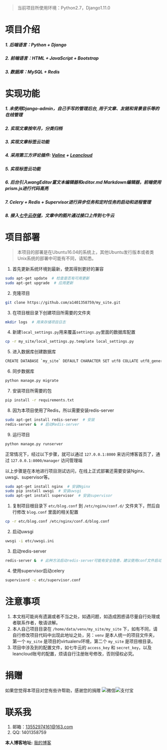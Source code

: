 > 当前项目所使用环境：Python2.7，Django1.11.0

# 项目介绍
##### 1. 后端语言：Python + Django
##### 2. 前端语言：HTML + JavaScript + Bootstrap
##### 3. 数据库：MySQL + Redis

# 实现功能
##### 1. 未使用Django-admin，自己手写的管理后台, 用于文章、友链和背景音乐等的在线管理
##### 2. 实现文章按年月，分类归档
##### 3. 实现文章标签云功能
##### 4. 采用第三方评论插件: [Valine](https://valine.js.org/) + [Leancloud](https://leancloud.cn/)
##### 5. 实现标签云功能
##### 6. 后台引入wangEditor富文本编辑器和editor.md Markdown编辑器，前端使用prism.js进行代码高亮
##### 7. Celery + Redis + Supervisor进行异步任务和定时任务的启动和进程管理
##### 8. 接入[七牛云存储](https://www.qiniu.com/)，文章中的图片通过接口上传到七牛云

# 项目部署
> 本项目的部署是在Ubuntu16.04的系统上，其他Ubuntu发行版本或者类Unix系统的部署中可能有不同，请知悉。   
      

1. 首先更新系统环境到最新，使其得到更好的兼容
```bash
sudo apt-get update  # 检查是否有可用更新
sudo apt-get upgrade  # 应用更新
```    
2. 克隆项目
```bash
git clone https://github.com/a1401358759/my_site.git
```    
3. 在项目根目录下创建项目所需要的文件夹
```bash
mkdir logs  # 用来存储项目日志
```    
4. 新建`local_settings.py`用来覆盖`settings.py`里面的数据库配置
```bash
cp -r my_site/local_settings.py.template local_settings.py
```
5. 进入数据库创建数据库
```bash
CREATE DATABASE `my_site` DEFAULT CHARACTER SET utf8 COLLATE utf8_general_ci;
```
6. 同步数据库
```bash
python manage.py migrate
```
7. 安装项目所需要的包
```bash
pip install -r requirements.txt
```
8. 因为本项目使用了Redis，所以需要安装redis-server
```bash
sudo apt-get install redis-server  # 安装
redis-server &  # 启动Redis-server
```
9. 运行项目
```bash
python manage.py runserver
```
正常情况下，经过以下步骤，就可以通过 `127.0.0.1:8000` 来访问博客首页了，通过  `127.0.0.1:8000/manager` 访问管理端

以上步骤是在本地进行项目测试访问，在线上正式部署还需要安装Nginx、uwsgi、supervisor等。
```bash
sudo apt-get install nginx  # 安装Nginx
sudo pip install uwsgi  # 安装uwsgi
sudo apt-get install supervisor  # 安装supervisor
```    

1. 复制项目根目录下 `etc/blog.conf` 到 `/etc/nginx/conf.d/` 文件夹下，然后自行修改 `blog.conf` 里面的相关配置 
```bash
cp -r etc/blog.conf /etc/nginx/conf.d/blog.conf
```
2. 启动uwsgi
```bash
uwsgi -i etc/uwsgi.ini
```
3. 启动redis-server
```bash
redis-server &  # 此种方法启动redis-server可能有安全隐患，建议使用conf文件启动，具体办法请自行Google
```
4. 使用supervisor启动celery
```bash
supervisord -c etc/supervisor.conf
```

# 注意事项
1. 本文档可能尚有遗漏或者不当之处，如遇问题，如造成困惑请尽量自行处理或者联系作者，敬请谅解。
2. 本人自己项目目录在 `/home/data/venv/my_site/my_site` 下，如有不同，请自行修改项目代码中出现此地址之处，另：`venv` 是本人统一的项目文件夹，第一个 `my_site` 是项目的virtualenv环境，第二个 `my_site` 是项目根目录。
3. 项目中涉及到的配置文件，如七牛云的 `access_key` 和 `secret_key`，以及leancloud账号的配置，烦请自行注册账号修改，否则侵权必究。

# 捐赠
如果您觉得本项目对您有些许帮助，感谢您的捐赠
![微信](https://img.yangsihan.com/2019_02_11_1709097461.png)![支付宝](https://img.yangsihan.com/2019_02_11_1710581136.png)

# 联系我
1. 邮箱：13552974161@163.com
2. QQ: 1401358759

**本人博客地址:** [我的博客](超链接地址 "http://www.yangsihan.com")

